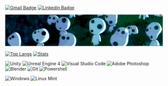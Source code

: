 [![Gmail Badge](https://img.shields.io/badge/-AustinEathorne@gmail.com-c14438?style=plastic-square&logo=Gmail&logoColor=white&link=mailto:austineathorne@gmail.com)](mailto:austineathorne@gmail.com)
[![Linkedin Badge](https://img.shields.io/badge/-AustinEathorne-blue?style=plastic-square&logo=Linkedin&logoColor=white&link=https://www.linkedin.com/in/austineathorne/)](https://www.linkedin.com/in/austineathorne/)

<p align="center">
<img width="800" src="https://raw.githubusercontent.com/AustinEathorne/AustinEathorne/master/Assets/banner.gif"/>
</p>

[![Top Langs](https://github-readme-stats.vercel.app/api/top-langs/?username=austineathorne&layout=compact&hide=shell&theme=tokyonight)]()
[![Stats](https://github-readme-stats.vercel.app/api?username=austineathorne&hide=issues,contribs&count_private=true&show_icons=true&theme=tokyonight)]()

![Unity](http://img.shields.io/badge/-Unity-000000?style=plastic&logo=unity&logoColor=white)
![Unreal Engine 4](http://img.shields.io/badge/-Unreal_Engine_4-313131?style=plastic&logo=unreal-engine&logoColor=white)
![Visual Studio Code](https://img.shields.io/badge/Visual_Studio_Code-0078D4?style=plastic&logo=visual%20studio%20code&logoColor=white)
![Adobe Photoshop](http://img.shields.io/badge/-Photoshop-26C9FF?style=plastic&logo=adobe-photoshop&logoColor=white)
![Blender](https://img.shields.io/badge/blender-%23F5792A.svg?style=plastic&logo=blender&logoColor=white)
![Git](https://img.shields.io/badge/GIT-E44C30?style=plastic&logo=git&logoColor=white)
![Powershell](https://img.shields.io/badge/powershell-5391FE?style=plastic&logo=powershell&logoColor=white)

![Windows](https://img.shields.io/badge/Windows-0078D6?style=plastic&logo=windows&logoColor=white)
![Linux Mint](https://img.shields.io/badge/Linux_Mint-87CF3E?style=plastic&logo=linux-mint&logoColor=white)
